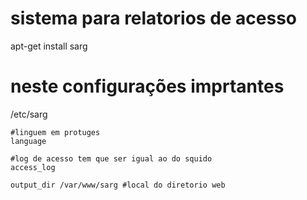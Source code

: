 

# sistema para relatorios de acesso
apt-get install sarg



# neste configurações imprtantes
/etc/sarg
	
	#linguem em protuges
	language 

	#log de acesso tem que ser igual ao do squido
	access_log

	output_dir /var/www/sarg #local do diretorio web

